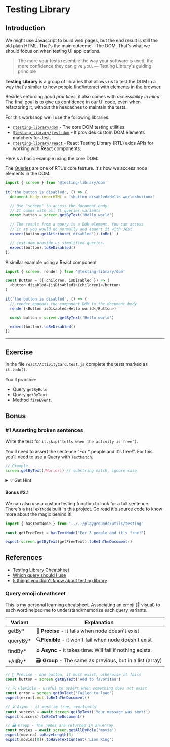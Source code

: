 # Testing Library

## Introduction

We might use Javascript to build web pages, but the end result is still the old plain HTML. That's the main outcome - The DOM. That's what we should focus on when testing UI applications.

> The more your tests resemble the way your software is used, the more confidence they can give you. — Testing Library's guiding principle

**Testing Library** is a group of libraries that allows us to test the DOM in a way that's similar to how people find/interact with elements in the browser.

Besides enforcing _good practices_, it also comes with _accessibility in mind_. The final goal is to give us confidence in our UI code, even when refactoring it, without the headaches to maintain the tests.

For this workshop we'll use the following libraries:

- [`@testing-library/dom`](https://testing-library.com/docs/dom-testing-library/install) - The core DOM testing utilities
- [`@testing-library/jest-dom`](https://github.com/testing-library/jest-dom) - It provides custom DOM elements matchers for Jest.
- [`@testing-library/react`](https://testing-library.com/docs/react-testing-library/intro) - React Testing Library (RTL) adds APIs for working with React components.

Here's a basic example using the core DOM:

The [Queries](https://testing-library.com/docs/dom-testing-library/api-queries#queries) are one of RTL's core feature. It's how we access node elements in the DOM.

```js
import { screen } from '@testing-library/dom'

it('the button is disabled', () => {
  document.body.innerHTML = '<button disabled>Hello world<button>'

  // Use "screen" to access the document.body.
  // It comes with all TL queries variants
  const button = screen.getByText('Hello world')

  // The result from a query is a DOM element. You can access
  // it as you would do normally and assert it with Jest
  expect(button.getAttribute('disabled')).toBe('')

  // jest-dom provide us simplified queries.
  expect(button).toBeDisabled()
})
```

A similar example using a React component

```js
import { screen, render } from '@testing-library/dom'

const Button = ({ children, isDisabled }) => (
  <button disabled={isDisabled}>{children}</button>
)

it('the button is disabled', () => {
  // render appends the component DOM to the document.body
  render(<Button isDisabled>Hello world</Button>)

  const button = screen.getByText('Hello world')

  expect(button).toBeDisabled()
})
```

---

## Exercise

In the file `react/ActivityCard.test.js` complete the tests marked as `it.todo()`.

You'll practice:

- Query `getByRole`
- Query `getByText`.
- Method `fireEvent`.

## Bonus

### #1 Asserting broken sentences

Write the test for `it.skip('tells when the activity is free')`.

You'll need to assert the sentence "For \* people and it's free!". For this you'll need to use a Query with [`TextMatch`](https://testing-library.com/docs/dom-testing-library/api-queries#textmatch-examples).

```js
// Example
screen.getByText(/World/i) // substring match, ignore case
```

<details>
  <summary>💡 Get Hint</summary>
  
  When a sentence is split into different nodes, Testing Library can't find the sentece. Try using regex to look for a part, and then access the `parentElement` to check its `textContent`.

```js
screen.getByText(/it's free/i).parentElement
```

</details>

#### Bonus #2.1

We can also use a custom testing function to look for a full sentence. There's a `hasTextNode` built in this project. Go read it's source code to know more about the magic behind it!

```js
import { hasTextNode } from '../../playgrounds/utils/testing'

const getFreeText = hasTextNode("For 3 people and it's free!")

expect(screen.getByText(getFreeText).toBeInTheDocument()
```

## References

- [Testing Library Cheatsheet](https://testing-library.com/docs/dom-testing-library/cheatsheet)
- [Which query should I use](https://testing-library.com/docs/guide-which-query)
- [5 things you didn't know about testing library](https://www.polvara.me/posts/five-things-you-didnt-know-about-testing-library/)

### Query emoji cheathseet

This is my personal learning cheatsheet. Associating an emoji (🧠 visual) to each word helped me to understand/memorize each query variants.

| Variant   | Explanation                                                |
| --------- | ---------------------------------------------------------- |
| getBy\*   | 🎯 **Precise** - it fails when node doesn't exist          |
| queryBy\* | 🔍**Flexible** - it won't fail when node doesn't exist     |
| findBy\*  | ⏳ **Async** - it takes time. Will fail if nothing exists. |
| \*AllBy\* | 🗃 **Group** - The same as previous, but in a list (array)  |

```js
// 🎯 Precise - one button, it must exist, otherwise it fails
const button = screen.getByText('Add to favorites')

// 🔍 Flexible - useful to assert when something does not exist
const error = screen.getByText('Failed to load')
expect(error).not.toBeInTheDocument()

// ⏳ Async - it must be true, eventually
const success = await screen.getByText('Your message was sent!')
expect(success).toBeInTheDocument()

// 🗃 Group - The nodes are returned in an Array.
const movies = await screen.getAllByRole('movie')
expect(movies).toHaveLength(3)
expect(movies[0]).toHaveTextContent('Lion King')
```
